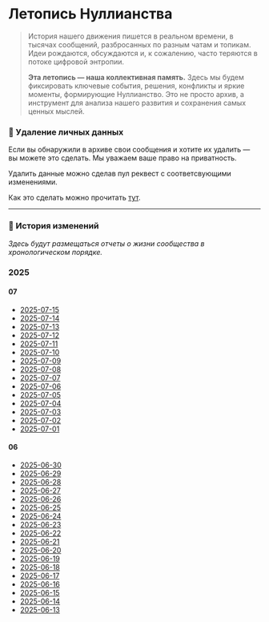 # Летопись Нуллианства

> История нашего движения пишется в реальном времени, в тысячах сообщений, разбросанных по разным чатам и топикам. Идеи рождаются, обсуждаются и, к сожалению, часто теряются в потоке цифровой энтропии.
>
> **Эта летопись — наша коллективная память.** Здесь мы будем фиксировать ключевые события, решения, конфликты и яркие моменты, формирующие Нуллианство. Это не просто архив, а инструмент для анализа нашего развития и сохранения самых ценных мыслей.

### 🧹 Удаление личных данных

Если вы обнаружили в архиве свои сообщения и хотите их удалить — вы можете это сделать. Мы уважаем ваше право на приватность.

Удалить данные можно сделав пул реквест с соответсвующими изменениями.

Как это сделать можно прочитать [тут](../contribute/how-to-contribute.md).

---

### 📜 История изменений

*Здесь будут размещаться отчеты о жизни сообщества в хронологическом порядке.*
### 2025

#### 07

- [2025-07-15](reports/2025-07-15.md)
- [2025-07-14](reports/2025-07-14.md)
- [2025-07-13](reports/2025-07-13.md)
- [2025-07-12](reports/2025-07-12.md)
- [2025-07-11](reports/2025-07-11.md)
- [2025-07-10](reports/2025-07-10.md)
- [2025-07-09](reports/2025-07-09.md)
- [2025-07-08](reports/2025-07-08.md)
- [2025-07-07](reports/2025-07-07.md)
- [2025-07-06](reports/2025-07-06.md)
- [2025-07-05](reports/2025-07-05.md)
- [2025-07-04](reports/2025-07-04.md)
- [2025-07-03](reports/2025-07-03.md)
- [2025-07-02](reports/2025-07-02.md)
- [2025-07-01](reports/2025-07-01.md)

#### 06

- [2025-06-30](reports/2025-06-30.md)
- [2025-06-29](reports/2025-06-29.md)
- [2025-06-28](reports/2025-06-28.md)
- [2025-06-27](reports/2025-06-27.md)
- [2025-06-26](reports/2025-06-26.md)
- [2025-06-25](reports/2025-06-25.md)
- [2025-06-24](reports/2025-06-24.md)
- [2025-06-23](reports/2025-06-23.md)
- [2025-06-22](reports/2025-06-22.md)
- [2025-06-21](reports/2025-06-21.md)
- [2025-06-20](reports/2025-06-20.md)
- [2025-06-19](reports/2025-06-19.md)
- [2025-06-18](reports/2025-06-18.md)
- [2025-06-17](reports/2025-06-17.md)
- [2025-06-16](reports/2025-06-16.md)
- [2025-06-15](reports/2025-06-15.md)
- [2025-06-14](reports/2025-06-14.md)
- [2025-06-13](reports/2025-06-13.md)

